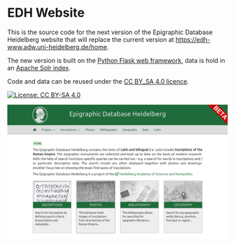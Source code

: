 # EDH Website
This is the source code for the next version of the Epigraphic Database Heidelberg website that will replace the current version at https://edh-www.adw.uni-heidelberg.de/home.

The new version is built on the [Python Flask web framework](https://flask.palletsprojects.com), data is hold in an [Apache Solr index](https://lucene.apache.org/solr/).

Code and data can be reused under the [CC BY_SA 4.0 licence](https://creativecommons.org/licenses/by-sa/4.0/).

[![License: CC BY-SA 4.0](https://img.shields.io/badge/License-CC%20BY--SA%204.0-lightgrey.svg)](https://creativecommons.org/licenses/by-sa/4.0/)

<kbd>![EDH](edh_web_application/static/img/screenshot_website.png)</kbd>
